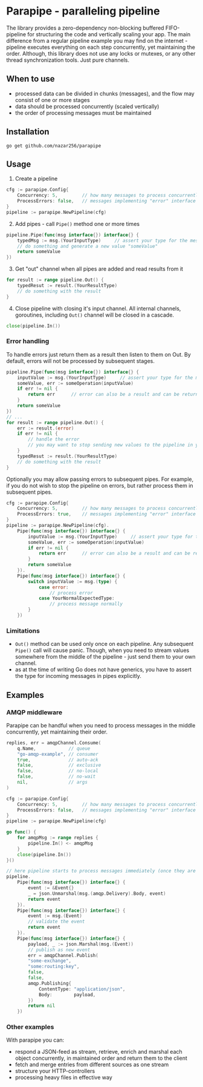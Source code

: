 Parapipe - paralleling pipeline
===============================

The library provides a zero-dependency non-blocking buffered FIFO-pipeline for structuring the code and vertically scaling your app. 
The main difference from a regular pipeline example you may find on the internet - pipeline executes everything on each step concurrently,
yet maintaining the order. Although, this library does not use any locks or mutexes, or any other thread synchronization
tools. Just pure channels.

When to use
-----------

* processed data can be divided in chunks (messages), and the flow may consist of one or more stages
* data should be processed concurrently (scaled vertically)
* the order of processing messages must be maintained

Installation
------------

```
go get github.com/nazar256/parapipe
```

Usage
-----

1. Create a pipeline

```go
cfg := parapipe.Config{
    Concurrency: 5,			// how many messages to process concurrently for each pipe
    ProcessErrors: false,	// messages implementing "error" interface will not be passed to subsequent workers
}
pipeline := parapipe.NewPipeline(cfg)
```

2. Add pipes - call `Pipe()` method one or more times
```go
pipeline.Pipe(func(msg interface{}) interface{} {
    typedMsg := msg.(YourInputType)     // assert your type for the message
    // do something and generate a new value "someValue"
    return someValue
})
   ```
3. Get "out" channel when all pipes are added and read results from it
```go
for result := range pipeline.Out() {
    typedResut := result.(YourResultType)
    // do something with the result
}
```
4. Close pipeline with closing it's input channel. All internal channels, goroutines, including `Out()` channel will be
   closed in a cascade.
```go
close(pipeline.In())
```   
### Error handling

To handle errors just return them as a result then listen to them on Out. 
By default, errors will not be processed by subsequent stages.
```go
pipeline.Pipe(func(msg interface{}) interface{} {
    inputValue := msg.(YourInputType)     // assert your type for the message
    someValue, err := someOperation(inputValue)
    if err != nil {
        return err      // error can also be a result and can be returned from a pipeline stage (pipe)
    }
    return someValue
})
// ...
for result := range pipeline.Out() {
    err := result.(error)
    if err != nil {
        // handle the error
        // you may want to stop sending new values to the pipeline in your own way and do close(pipeline.In())
    }   
    typedResut := result.(YourResultType)
    // do something with the result
}
```

Optionally you may allow passing errors to subsequent pipes. 
For example, if you do not wish to stop the pipeline on errors, but rather process them in subsequent pipes.
```go
cfg := parapipe.Config{
    Concurrency: 5,			// how many messages to process concurrently for each pipe
    ProcessErrors: true,	// messages implementing "error" interface will be passed to subsequent workers as any message
}
pipeline := parapipe.NewPipeline(cfg).
    Pipe(func(msg interface{}) interface{} {
        inputValue := msg.(YourInputType)     // assert your type for the message
        someValue, err := someOperation(inputValue)
        if err != nil {
            return err      // error can also be a result and can be returned from a pipeline stage (pipe)
        }
        return someValue
    }).
    Pipe(func(msg interface{}) interface{} {
        switch inputValue := msg.(type) {
            case error:
                // process error 
            case YourNormalExpectedType:
                // process message normally
        }
    })
```

### Limitations

* `Out()` method can be used only once on each pipeline. Any subsequent `Pipe()` call will cause panic. Though, when you
  need to stream values somewhere from the middle of the pipeline - just send them to your own channel.
* as at the time of writing Go does not have generics, you have to assert the type for incoming messages in pipes explicitly.

Examples
--------

### AMQP middleware

Parapipe can be handful when you need to process messages in the middle concurrently, yet maintaining their order.

```go
replies, err = amqpChannel.Consume(
    q.Name,            // queue
    "go-amqp-example", // consumer
    true,              // auto-ack
    false,             // exclusive
    false,             // no-local
    false,             // no-wait
    nil,               // args
)

cfg := parapipe.Config{
    Concurrency: 5,			// how many messages to process concurrently for each pipe
    ProcessErrors: false,	// messages implementing "error" interface will not be passed to subsequent workers
}
pipeline := parapipe.NewPipeline(cfg)

go func() {
    for amqpMsg := range replies {
        pipeline.In() <- amqpMsg
    }
    close(pipeline.In())
}()

// here pipeline starts to process messages immediately (once they are sent above) even before "Out()" is called
pipeline.
    Pipe(func(msg interface{}) interface{} {
        event := &Event{}
        _ = json.Unmarshal(msg.(amqp.Delivery).Body, event)
        return event
    }).
    Pipe(func(msg interface{}) interface{} {
        event := msg.(Event)
        // validate the event
        return event
    }).
    Pipe(func(msg interface{}) interface{} {
        payload, _ := json.Marshal(msg.(Event))
        // publish as new event
        err = amqpChannel.Publish(
        "some-exchange",
        "some:routing:key",
        false,
        false,
        amqp.Publishing{
            ContentType: "application/json",
            Body:        payload,
        })
        return nil
    })
```

### Other examples

With parapipe you can:

  * respond a JSON-feed as stream, retrieve, enrich and marshal each object concurrently, in maintained order and return them to the client
  * fetch and merge entries from different sources as one stream
  * structure your HTTP-controllers
  * processing heavy files in effective way
